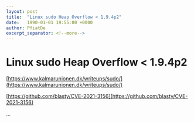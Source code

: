 ```yaml
---
layout: post
title:  "Linux sudo Heap Overflow < 1.9.4p2"
date:   1990-01-01 19:55:00 +0000
author: PfiatDe
excerpt_separator: <!--more-->
---
```


# Linux sudo Heap Overflow < 1.9.4p2

[https://www.kalmarunionen.dk/writeups/sudo/](https://www.kalmarunionen.dk/writeups/sudo/)

[https://github.com/blasty/CVE-2021-3156](https://github.com/blasty/CVE-2021-3156)

...
<!--more-->

